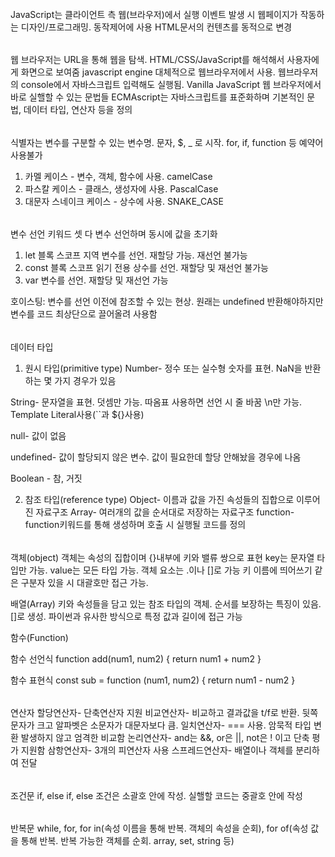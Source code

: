 ######
JavaScript는 클라이언트 측 웹(브라우저)에서 실행
이벤트 발생 시 웹페이지가 작동하는 디자인/프로그래밍. 동작제어에 사용
HTML문서의 컨텐츠를 동적으로 변경

######
웹 브라우저는 URL을 통해 웹을 탐색. HTML/CSS/JavaScript를 해석해서 사용자에게
화면으로 보여줌
javascript engine 대체적으로 웹브라우저에서 사용. 웹브라우저의 console에서 자바스크립트 입력해도 실행됨. Vanilla JavaScript 웹 브라우저에서 바로 실핼할 수 있는 문법들
ECMAscript는 자바스크립트를 표준화하며 기본적인 문법, 데이터 타입, 연산자 등을 정의

######
식별자는 변수를 구분할 수 있는 변수명. 문자, $, _ 로 시작. for, if, function 등 예약어 사용불가

1. 카멜 케이스 - 변수, 객체, 함수에 사용. camelCase
2. 파스칼 케이스 - 클래스, 생성자에 사용. PascalCase
3. 대문자 스네이크 케이스 - 상수에 사용. SNAKE_CASE

######
변수 선언 키워드
셋 다 변수 선언하며 동시에 값을 초기화

1. let 블록 스코프 지역 변수를 선언. 재할당 가능. 재선언 불가능
2. const 블록 스코프 읽기 전용 상수를 선언. 재할당 및 재선언 불가능
3. var 변수를 선언. 재할당 및 재선언 가능

호이스팅: 변수를 선언 이전에 참조할 수 있는 현상. 원래는 undefined 반환해야하지만 변수를 코드 최상단으로 끌어올려 사용함

######
데이터 타입

1. 원시 타입(primitive type)
  Number- 정수 또는 실수형 숫자를 표현. NaN을 반환하는 몇 가지 경우가 있음 
  
  String- 문자열을 표현. 덧셈만 가능. 따옴표 사용하면 선언 시 줄 바꿈 \n만 가능. Template Literal사용(``과 ${}사용)
  
  null- 값이 없음
  
  undefined- 값이 할당되지 않은 변수. 값이 필요한데 할당 안해놨을 경우에 나옴
  
  Boolean - 참, 거짓

2. 참조 타입(reference type)
   Object- 이름과 값을 가진 속성들의 집합으로 이루어진 자료구조
   Array- 여러개의 값을 순서대로 저장하는 자료구조
   function- function키워드를 통해 생성하며 호출 시 실행될 코드를 정의

######
객체(object)
객체는 속성의 집합이며 {}내부에 키와 밸류 쌍으로 표현
key는 문자열 타입만 가능. value는 모든 타입 가능. 객체 요소는 .이나 []로 가능
키 이름에 띄어쓰기 같은 구분자 있을 시 대괄호만 접근 가능.

배열(Array)
키와 속성들을 담고 있는 참조 타입의 객체. 순서를 보장하는 특징이 있음. []로 생성. 파이썬과 유사한 방식으로 특정 값과 길이에 접근 가능

함수(Function)

함수 선언식 
function add(num1, num2) {
  return num1 + num2
}

함수 표현식 
const sub = function (num1, num2) {
  return num1 - num2
}

######
연산자
할당연산자- 단축연산자 지원
비교연산자- 비교하고 결과값을 t/f로 반환. 뒷쪽 문자가 크고 알파벳은 소문자가 대문자보다 큼.
일치연산자- === 사용. 암묵적 타입 변환 발생하지 않고 엄격한 비교함
논리연산자- and는 &&, or은 ||, not은 ! 이고 단축 평가 지원함
삼항연산자- 3개의 피연산자 사용
스프레드연산자- 배열이나 객체를 분리하여 전달

######
조건문
if, else if, else
조건은 소괄호 안에 작성. 실핼할 코드는 중괄호 안에 작성

######
반복문
while, for, for in(속성 이름을 통해 반복. 객체의 속성을 순회), for of(속성 값을 통해 반복. 반복 가능한 객체를 순회. array, set, string 등)